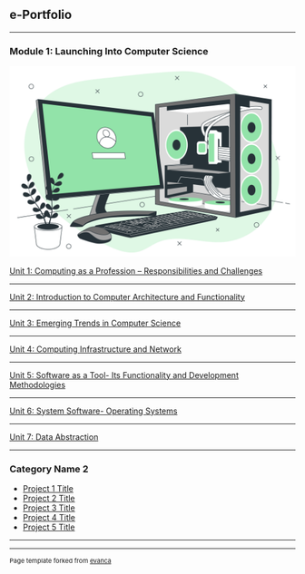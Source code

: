 ## e-Portfolio

---

### Module 1: Launching Into Computer Science
<img src="images/module1.jpg?raw=true"/>

[Unit 1: Computing as a Profession – Responsibilities and Challenges](https://docs.google.com/presentation/d/1ZrOQETD58FvxdmDtbrbRyzXbOOv-H6iO5jQxZva4d-s/edit?usp=sharing)

---
[Unit 2: Introduction to Computer Architecture and Functionality](https://docs.google.com/presentation/d/1dvrzpo6pdEJvzkUwAGYwsG1hs1VPS3EK0Xp8bVxXElc/edit?usp=sharing)

---
[Unit 3: Emerging Trends in Computer Science](https://docs.google.com/presentation/d/1H6C_Y5luFKpfMtFBWsrAN18tuLMAOuO_LjlVNb1xcNc/edit?usp=sharing)

---

[Unit 4: Computing Infrastructure and Network](https://docs.google.com/presentation/d/1stpruLCOnHdUgM5i46XuxA8eaUHGZ2cul82CWj1CGgg/edit?usp=sharing) 

---
[Unit 5: Software as a Tool- Its Functionality and Development Methodologies](https://docs.google.com/presentation/d/1M5CtaPZQhBVKJagz_7z4lBubbxBS3bZwG1-n8T74CYk/edit?usp=sharing)

---
[Unit 6: System Software- Operating Systems](https://docs.google.com/presentation/d/11Nuiqw_xDC2vwc3VE11b0gPe-TWAow105MgJHFUwKUQ/edit?usp=sharing)

---
[Unit 7: Data Abstraction](https://docs.google.com/presentation/d/1F2xK9TdefZ9sOw44Mhig7vlpAexDBXpSg2sx75DSLbQ/edit?usp=sharing)

---


### Category Name 2

- [Project 1 Title](http://example.com/)
- [Project 2 Title](http://example.com/)
- [Project 3 Title](http://example.com/)
- [Project 4 Title](http://example.com/)
- [Project 5 Title](http://example.com/)

---




---
<p style="font-size:11px">Page template forked from <a href="https://github.com/evanca/quick-portfolio">evanca</a></p>
<!-- Remove above link if you don't want to attibute -->
